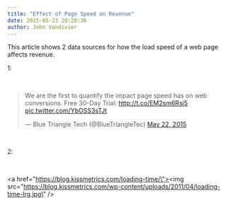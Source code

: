 ```yaml
---
title: "Effect of Page Speed on Revenue"
date: 2015-05-23 20:20:36
author: John Vandivier
---
```




This article shows 2 data sources for how the load speed of a web page affects revenue.

1:

&nbsp;
<blockquote class=\"twitter-tweet\" lang=\"en\">
<p dir=\"ltr\" lang=\"en\">We are the first to quantify the impact page speed has on web conversions. Free 30-Day Trial: <a href=\"http://t.co/EM2sm6Rsj5\">http://t.co/EM2sm6Rsj5</a> <a href=\"http://t.co/YbOSS3sTJt\">pic.twitter.com/YbOSS3sTJt</a></p>
— Blue Triangle Tech (@BlueTriangleTec) <a href=\"https://twitter.com/BlueTriangleTec/status/601790146531368961\">May 22, 2015</a></blockquote>
<script src=\"//platform.twitter.com/widgets.js\" async=\"\" charset=\"utf-8\"></script>

&nbsp;

2:

&nbsp;

<a href=\"https://blog.kissmetrics.com/loading-time/\"><img src=\"https://blog.kissmetrics.com/wp-content/uploads/2011/04/loading-time-lrg.jpg\" /></a>